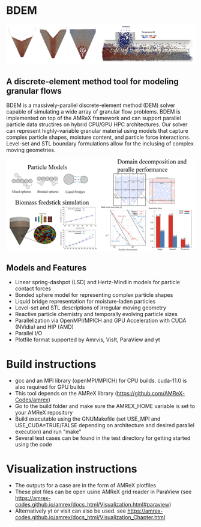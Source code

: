 # BDEM
<div align="center">
<img src="https://github.com/NREL/BDEM/blob/main/images/screw_feeder_discharge_types_noletter_vertical.png" alt="BDEM Logo">
</div>

## A discrete-element method tool for modeling granular flows

BDEM is a massively-parallel discrete-element method (DEM) solver capable of simulating a wide array of granular flow problems. BDEM is implemented on top of the AMReX framework and can support parallel particle data structires on hybrid CPU/GPU HPC architectures. Our solver can represent highly-variable granular material using models that capture complex particle shapes, moisture content, and particle force interactions. Level-set and STL boundary formulations allow for the inclusing of complex moving geometries. 

<div align="center">
<img src="https://github.com/NREL/BDEM/blob/main/images/BDEM_functionality.png" alt="BDEM Functionality">
</div>

## Models and Features

- Linear spring-dashpot (LSD) and Hertz-Mindlin models for particle contact forces
- Bonded sphere model for representing complex particle shapes
- Liquid bridge representation for moisture-laden particles
- Level-set and STL descriptions of irregular moving geometry
- Reactive particle chemistry and temporally evolving particle sizes
- Parallelization via OpenMPI/MPICH and GPU Acceleration with CUDA (NVidia) and HIP (AMD)
- Parallel I/O
- Plotfile format supported by Amrvis, VisIt, ParaView and yt

# Build instructions
* gcc and an MPI library (openMPI/MPICH) for CPU builds. cuda-11.0 is also required for GPU builds
* This tool depends on the AMReX library (https://github.com/AMReX-Codes/amrex)
* Go to the build folder and make sure the AMREX_HOME variable is set to your AMReX repository
* Build executable using the GNUMakefile (set USE_MPI and USE_CUDA=TRUE/FALSE depending on architecture and desired parallel execution) and run "make"
* Several test cases can be found in the test directory for getting started using the code

# Visualization instructions

* The outputs for a case are in the form of AMReX plotfiles
* These plot files can be open usine AMReX grid reader in ParaView (see https://amrex-codes.github.io/amrex/docs_html/Visualization.html#paraview)
* Alternatively yt or visit can also be used. see https://amrex-codes.github.io/amrex/docs_html/Visualization_Chapter.html

